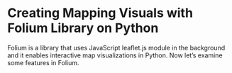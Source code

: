 # Creating Mapping Visuals with Folium Library on Python
Folium is a library that uses JavaScript leaflet.js module in the background and it enables interactive map visualizations in Python. Now let’s examine some features in Folium.
